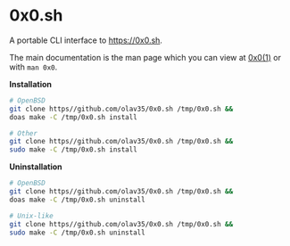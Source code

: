 # 0x0.sh
A portable CLI interface to https://0x0.sh.

The main documentation is the man page which you can view at [0x0(1)](https://olav35.github.io/0x0.sh/) or with `man 0x0`.

**Installation**
```sh
# OpenBSD
git clone https//github.com/olav35/0x0.sh /tmp/0x0.sh &&
doas make -C /tmp/0x0.sh install
```
```sh
# Other
git clone https//github.com/olav35/0x0.sh /tmp/0x0.sh &&
sudo make -C /tmp/0x0.sh install
```

**Uninstallation**
```sh
# OpenBSD
git clone https//github.com/olav35/0x0.sh /tmp/0x0.sh &&
doas make -C /tmp/0x0.sh uninstall
```
```sh
# Unix-like
git clone https//github.com/olav35/0x0.sh /tmp/0x0.sh &&
sudo make -C /tmp/0x0.sh uninstall
